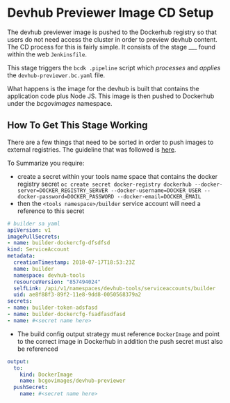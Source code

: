 # Devhub Previewer Image CD Setup

The devhub previewer image is pushed to the Dockerhub registry so that users do not need access the cluster
in order to preview devhub content. The CD process for this is fairly simple. It consists of the stage
___ found within the web `Jenkinsfile`. 

This stage triggers the `bcdk .pipeline` script which _processes_ and _applies_ the `devhub-previewer.bc.yaml`
file. 

What happens is the image for the devhub is built that contains the application code plus Node JS. This
image is then pushed to Dockerhub under the _bcgovimages_ namespace.

## How To Get This Stage Working

There are a few things that need to be sorted in order to push images to external registries. The guideline
that was followed is [here](https://blog.openshift.com/pushing-application-images-to-an-external-registry/).

To Summarize you require:
- create a secret within your tools name space that contains the docker registry secret
  `oc create secret docker-registry dockerhub --docker-server=DOCKER_REGISTRY_SERVER --docker-username=DOCKER_USER --docker-password=DOCKER_PASSWORD --docker-email=DOCKER_EMAIL`
- then the `<tools namespace>/builder` service account will need a reference to this secret
```yaml
# builder sa yaml
apiVersion: v1
imagePullSecrets:
- name: builder-dockercfg-dfsdfsd
kind: ServiceAccount
metadata:
  creationTimestamp: 2018-07-17T18:53:23Z
  name: builder
  namespace: devhub-tools
  resourceVersion: "857494024"
  selfLink: /api/v1/namespaces/devhub-tools/serviceaccounts/builder
  uid: ae8f88f3-89f2-11e8-9dd8-0050568379a2
secrets:
- name: builder-token-adsfasd
- name: builder-dockercfg-fsadfasdfasd
- name: #<secret name here> 
```

- The build config output strategy must reference `DockerImage` and point to the correct image in Dockerhub
in addition the push secret must also be referenced
```yaml
output:
  to:
    kind: DockerImage
    name: bcgovimages/devhub-previewer
  pushSecret:
    name: #<secret name here>
```